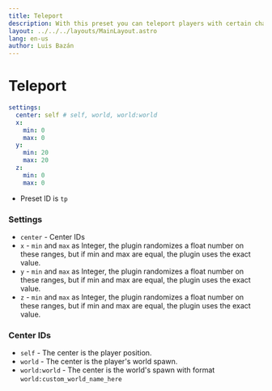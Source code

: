 ```yaml
---
title: Teleport
description: With this preset you can teleport players with certain characteristics.
layout: ../../../layouts/MainLayout.astro
lang: en-us
author: Luis Bazán
---
```


# Teleport

```yaml
settings:
  center: self # self, world, world:world
  x:
    min: 0
    max: 0
  y:
    min: 20
    max: 20
  z:
    min: 0
    max: 0
```

- Preset ID is `tp`

### Settings

- `center` - Center IDs
- `x` - `min` and `max` as Integer, the plugin randomizes a float number on these ranges, but if min and max are equal, the plugin uses the exact value.
- `y` - `min` and `max` as Integer, the plugin randomizes a float number on these ranges, but if min and max are equal, the plugin uses the exact value.
- `z` - `min` and `max` as Integer, the plugin randomizes a float number on these ranges, but if min and max are equal, the plugin uses the exact value.

### Center IDs

- `self` - The center is the player position.
- `world` - The center is the player's world spawn.
- `world:world` - The center is the world's spawn with format `world:custom_world_name_here`
